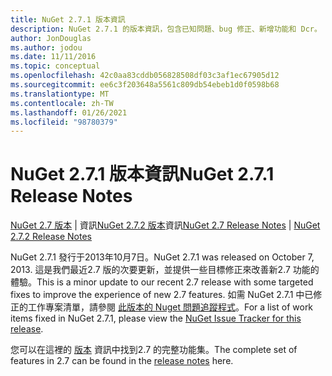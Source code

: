 ```yaml
---
title: NuGet 2.7.1 版本資訊
description: NuGet 2.7.1 的版本資訊，包含已知問題、bug 修正、新增功能和 Dcr。
author: JonDouglas
ms.author: jodou
ms.date: 11/11/2016
ms.topic: conceptual
ms.openlocfilehash: 42c0aa83cddb056828508df03c3af1ec67905d12
ms.sourcegitcommit: ee6c3f203648a5561c809db54ebeb1d0f0598b68
ms.translationtype: MT
ms.contentlocale: zh-TW
ms.lasthandoff: 01/26/2021
ms.locfileid: "98780379"
---
```

# <a name="nuget-271-release-notes"></a><span data-ttu-id="1fbb7-103">NuGet 2.7.1 版本資訊</span><span class="sxs-lookup"><span data-stu-id="1fbb7-103">NuGet 2.7.1 Release Notes</span></span>

<span data-ttu-id="1fbb7-104">[NuGet 2.7 版本](../release-notes/nuget-2.7.md)  |  資訊[NuGet 2.7.2 版本](../release-notes/nuget-2.7.2.md)資訊</span><span class="sxs-lookup"><span data-stu-id="1fbb7-104">[NuGet 2.7 Release Notes](../release-notes/nuget-2.7.md) | [NuGet 2.7.2 Release Notes](../release-notes/nuget-2.7.2.md)</span></span>

<span data-ttu-id="1fbb7-105">NuGet 2.7.1 發行于2013年10月7日。</span><span class="sxs-lookup"><span data-stu-id="1fbb7-105">NuGet 2.7.1 was released on October 7, 2013.</span></span>  <span data-ttu-id="1fbb7-106">這是我們最近2.7 版的次要更新，並提供一些目標修正來改善新2.7 功能的體驗。</span><span class="sxs-lookup"><span data-stu-id="1fbb7-106">This is a minor update to our recent 2.7 release with some targeted fixes to improve the experience of new 2.7 features.</span></span> <span data-ttu-id="1fbb7-107">如需 NuGet 2.7.1 中已修正的工作專案清單，請參閱 [此版本的 Nuget 問題追蹤程式](http://nuget.codeplex.com/workitem/list/advanced?keyword=&status=Closed&type=All&priority=All&release=NuGet%202.7.1&assignedTo=All&component=All&sortField=LastUpdatedDate&sortDirection=Descending&page=0)。</span><span class="sxs-lookup"><span data-stu-id="1fbb7-107">For a list of work items fixed in NuGet 2.7.1, please view the [NuGet Issue Tracker for this release](http://nuget.codeplex.com/workitem/list/advanced?keyword=&status=Closed&type=All&priority=All&release=NuGet%202.7.1&assignedTo=All&component=All&sortField=LastUpdatedDate&sortDirection=Descending&page=0).</span></span>

<span data-ttu-id="1fbb7-108">您可以在這裡的 [版本](../release-notes/nuget-2.7.md) 資訊中找到2.7 的完整功能集。</span><span class="sxs-lookup"><span data-stu-id="1fbb7-108">The complete set of features in 2.7 can be found in the [release notes](../release-notes/nuget-2.7.md) here.</span></span>
